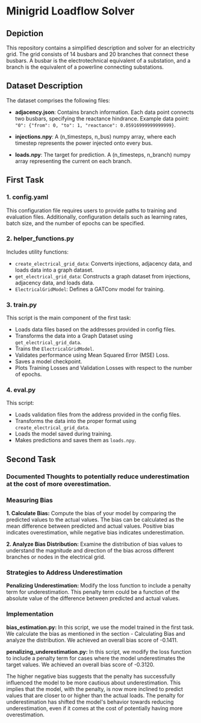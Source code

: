 # Minigrid Loadflow Solver

## Depiction

This repository contains a simplified description and solver for an electricity grid. The grid consists of 14 busbars and 20 branches that connect these busbars. A busbar is the electrotechnical equivalent of a substation, and a branch is the equivalent of a powerline connecting substations.

## Dataset Description

The dataset comprises the following files:

- **adjacency.json**: Contains branch information. Each data point connects two busbars, specifying the reactance hindrance.
  Example data point: `"0": {"from": 0, "to": 1, "reactance": 0.05916999999999999}`.

- **injections.npy**: A (n_timesteps, n_bus) numpy array, where each timestep represents the power injected onto every bus.

- **loads.npy**: The target for prediction. A (n_timesteps, n_branch) numpy array representing the current on each branch.

## First Task

### 1. config.yaml

This configuration file requires users to provide paths to training and evaluation files. Additionally, configuration details such as learning rates, batch size, and the number of epochs can be specified.

### 2. helper_functions.py

Includes utility functions:
- `create_electrical_grid_data`: Converts injections, adjacency data, and loads data into a graph dataset.
- `get_electrical_grid_data`: Constructs a graph dataset from injections, adjacency data, and loads data.
- `ElectricalGridModel`: Defines a GATConv model for training.

### 3. train.py

This script is the main component of the first task:
- Loads data files based on the addresses provided in config files.
- Transforms the data into a Graph Dataset using `get_electrical_grid_data`.
- Trains the `ElectricalGridModel`.
- Validates performance using Mean Squared Error (MSE) Loss.
- Saves a model checkpoint.
- Plots Training Losses and Validation Losses with respect to the number of epochs.

### 4. eval.py

This script:
- Loads validation files from the address provided in the config files.
- Transforms the data into the proper format using `create_electrical_grid_data`.
- Loads the model saved during training.
- Makes predictions and saves them as `loads.npy`.

## Second Task

### Documented Thoughts to potentially reduce underestimation at the cost of more overestimation.

### Measuring Bias

**1. Calculate Bias:**
Compute the bias of your model by comparing the predicted values to the actual values. The bias can be calculated as the mean difference between predicted and actual values. Positive bias indicates overestimation, while negative bias indicates underestimation.

**2. Analyze Bias Distribution:**
Examine the distribution of bias values to understand the magnitude and direction of the bias across different branches or nodes in the electrical grid.

### Strategies to Address Underestimation

**Penalizing Underestimation:**
Modify the loss function to include a penalty term for underestimation. This penalty term could be a function of the absolute value of the difference between predicted and actual values.

### Implementation

**bias_estimation.py:**
In this script, we use the model trained in the first task. We calculate the bias as mentioned in the section - Calculating Bias and analyze the distribution. We achieved an overall bias score of -0.1411.

**penalizing_underestimation.py:**
In this script, we modify the loss function to include a penalty term for cases where the model underestimates the target values. We achieved an overall bias score of -0.3120.

The higher negative bias suggests that the penalty has successfully influenced the model to be more cautious about underestimation. This implies that the model, with the penalty, is now more inclined to predict values that are closer to or higher than the actual loads. The penalty for underestimation has shifted the model's behavior towards reducing underestimation, even if it comes at the cost of potentially having more overestimation.
